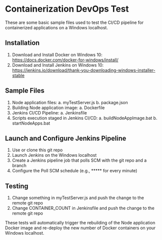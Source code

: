 # Containerization DevOps Test  

These are some basic sample files used to test the CI/CD pipeline for containerized applications on a Windows localhost.

## Installation
 
1) Download and Install Docker on Windows 10: https://docs.docker.com/docker-for-windows/install/
2) Download and Install Jenkins on Windows 10: https://jenkins.io/download/thank-you-downloading-windows-installer-stable

## Sample Files

1) Node application files: 
   a. myTestServer.js
   b. package.json
2) Building Node application image:
   a. Dockerfile	
3) Jenkins CI/CD Pipeline:
   a. Jenkinsfile
4) Scripts execution staged in Jenkins CI/CD:
   a. buildNodeAppImage.bat
   b. startNodeApps.bat   

## Launch and Configure Jenkins Pipeline

1) Use or clone this git repo
2) Launch Jenkins on the Windows localhost 
3) Create a Jenkins pipeline job that polls SCM with the git repo and a branch
4) Configure the Poll SCM schedule (e.g., ***** for every minute)
 
## Testing 
1) Change something in myTestServer.js and push the change to the remote git repo
2) Change CONTAINER_COUNT in Jenkinsfile and push the change to the remote git repo

These tests will automatically trigger the rebuilding of the Node application Docker image and re-deploy the new number of Docker containers on your Windows localhost. 
